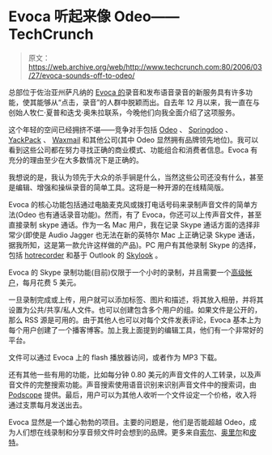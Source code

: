 # Evoca 听起来像 Odeo——TechCrunch

> 原文：<https://web.archive.org/web/http://www.techcrunch.com:80/2006/03/27/evoca-sounds-off-to-odeo/>

 [](https://web.archive.org/web/20210806000610/http://www.evoca.com/) 总部位于佐治亚州萨凡纳的 [Evoca 的](https://web.archive.org/web/20210806000610/http://www.evoca.com/)录音和发布语音录音的新服务具有许多功能，使其能够从“点击，录音”的人群中脱颖而出。自去年 12 月以来，我一直在与创始人牧仁·夏普和迭戈·奥朱拉联系，今晚他们向我全面介绍了这项服务。

这个年轻的空间已经拥挤不堪——竞争对手包括 [Odeo](https://web.archive.org/web/20210806000610/http://www.beta.techcrunch.com/2005/11/04/odeo-disappoints/) 、 [Springdoo](https://web.archive.org/web/20210806000610/http://www.beta.techcrunch.com/2005/07/27/profile-springdoo/) 、 [YackPack](https://web.archive.org/web/20210806000610/http://www.beta.techcrunch.com/2005/11/05/yackpack-joins-the-click-record-crowd/) 、 [Waxmail](https://web.archive.org/web/20210806000610/http://www.beta.techcrunch.com/2005/10/26/voice-email-with-waxmail/) 和其他公司(其中 Odeo 显然拥有品牌领先地位)。我可以看到这些公司都在努力寻找正确的商业模式、功能组合和消费者信息。Evoca 有充分的理由至少在大多数情况下是正确的。

我想说的是，我认为领先于大众的杀手锏是什么，当然这些公司还没有什么，甚至是编辑、增强和操纵录音的简单工具。这将是一种开源的在线精简版。

 Evoca 的核心功能包括通过电脑麦克风或拨打电话号码来录制声音文件的简单方法(Odeo 也有通话录音功能)。然而，有了 Evoca，你还可以上传声音文件，甚至直接录制 skype 通话。作为一名 Mac 用户，我在记录 Skype 通话方面的选择非常少(即使是 Audio Jagger 也无法在新的英特尔 Mac 上正确记录 Skype 通话，据我所知，这是第一款允许这样做的产品)。PC 用户有其他录制 Skype 的选择，包括 [hotrecorder](https://web.archive.org/web/20210806000610/http://www.hotrecorder.com/) 和基于 Outlook 的 [Skylook](https://web.archive.org/web/20210806000610/http://www.beta.techcrunch.com/2006/03/19/skype-outlook-skylook/) 。

Evoca 的 Skype 录制功能(目前)仅限于一个小时的录制，并且需要一个[高级帐户](https://web.archive.org/web/20210806000610/http://www.evoca.com/pro/index.jsp)，每月花费 5 美元。

一旦录制完成或上传，用户就可以添加标签、图片和描述，将其放入相册，并将其设置为公共/共享/私人文件。也可以创建包含多个用户的组。如果文件是公开的，那么 RSS 源是可用的。由于其他人也可以对每个文件发表评论，Evoca 基本上为每个用户创建了一个播客博客。加上我上面提到的编辑工具，他们有一个非常好的平台。

文件可以通过 Evoca 上的 flash 播放器访问，或者作为 MP3 下载。

还有其他一些有用的功能，比如每分钟 0.80 美元的声音文件的人工转录，以及声音文件的完整搜索功能。声音搜索使用语音识别来识别声音文件中的搜索词，由 [Podscope](https://web.archive.org/web/20210806000610/http://www.beta.techcrunch.com/2005/06/17/profile-podscope/) 提供。最后，用户可以为其他人收听一个文件设定一个价格，收入将通过支票每月发送出去。

Evoca 显然是一个雄心勃勃的项目。主要的问题是，他们是否能超越 Odeo，成为人们想在线录制和分享音频文件时会想到的品牌。更多来自[索尔](https://web.archive.org/web/20210806000610/http://saulweiner.blogspot.com/2006/03/evoca-is-great-idea.html)、[奥里尔](https://web.archive.org/web/20210806000610/http://ouriel.typepad.com/myblog/2006/03/evoca_one_of_th.html)和[皮特](https://web.archive.org/web/20210806000610/http://mashable.com/2006/03/27/evoca-podcasting-for-the-rest-of-us/)。